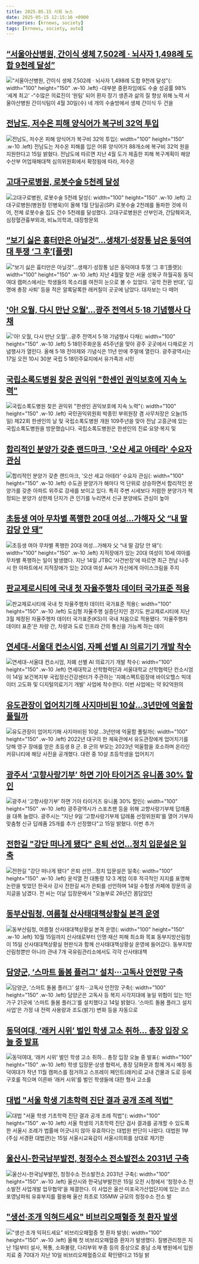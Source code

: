 ```yaml
---
title: 2025.05.15 사회 뉴스
date: 2025-05-15 12:15:16 +0900
categories: [krnews, society]
tags: [krnews, society, auto]
---
```

## [“서울아산병원, 간이식 생체 7,502례 · 뇌사자 1,498례 도합 9천례 달성”](https://n.news.naver.com/mnews/article/016/0002471567)

![“서울아산병원, 간이식 생체 7,502례 · 뇌사자 1,498례 도합 9천례 달성”](https://mimgnews.pstatic.net/image/origin/016/2025/05/15/2471567.jpg?type=nf220_150){: width="100" height="150" .w-10 .left}
-대부분 중환자임에도 수술 성공률 98% ‘세계 최고’ -“수많은 의료진이 ‘원팀’ 되어 환자 장기 생존과 삶의 질 향상 위해 노력 서울아산병원 간이식팀이 4월 30일(수) 네 개의 수술방에서 생체 간이식 두 건을

## [전남도, 저수온 피해 양식어가 복구비 32억 투입](https://n.news.naver.com/mnews/article/011/0004485534)

![전남도, 저수온 피해 양식어가 복구비 32억 투입](https://mimgnews.pstatic.net/image/origin/011/2025/05/15/4485534.jpg?type=nf220_150){: width="100" height="150" .w-10 .left}
전남도는 저수온 피해를 입은 어류 양식어가 88개소에 복구비 32억 원을 지원한다고 15일 밝혔다. 전남도에 따르면 지난 4월 도가 제출한 피해 복구계획이 해양수산부 어업재해대책 심의위원회에서 확정됨에 따라, 저수온

## [고대구로병원, 로봇수술 5천례 달성](https://n.news.naver.com/mnews/article/018/0006014525)

![고대구로병원, 로봇수술 5천례 달성](https://mimgnews.pstatic.net/image/origin/018/2025/05/15/6014525.jpg?type=nf220_150){: width="100" height="150" .w-10 .left}
고대구로병원(병원장 민병욱)이 올해 1월 단일공(SP) 로봇수술 2천례를 돌파한 것에 이어, 전체 로봇수술 집도 건수 5천례를 달성했다. 고대구로병원은 산부인과, 간담췌외과, 심장혈관흉부외과, 비뇨의학과, 대장항문외

## [“보기 싫은 흉터만은 아닐것”…생채기·성장통 남은 동덕여대 투쟁 ‘그 후’[플랫]](https://n.news.naver.com/mnews/article/032/0003369476)

![“보기 싫은 흉터만은 아닐것”…생채기·성장통 남은 동덕여대 투쟁 ‘그 후’[플랫]](https://mimgnews.pstatic.net/image/origin/032/2025/05/14/3369476.jpg?type=nf220_150){: width="100" height="150" .w-10 .left}
지난 4월말 찾은 서울 성북구 하월곡동 동덕여대 캠퍼스에서는 학생들의 목소리를 여전히 눈으로 볼 수 있었다. ‘공학 전환 반대’, ‘김명애 총장 사퇴’ 등을 적은 알록달록한 래커칠이 곳곳에 남았다. 대자보는 다 떼어

## ['아! 오월, 다시 만난 오월'…광주 전역서 5·18 기념행사 다채](https://n.news.naver.com/mnews/article/469/0000864651)

!['아! 오월, 다시 만난 오월'…광주 전역서 5·18 기념행사 다채](https://mimgnews.pstatic.net/image/origin/469/2025/05/14/864651.jpg?type=nf220_150){: width="100" height="150" .w-10 .left}
5·18민주화운동 45주년을 맞아 광주 곳곳에서 다채로운 기념행사가 열린다. 올해 5·18 전야제와 기념식은 11년 만에 주말에 열린다. 광주광역시는 17일 오전 10시 30분 국립 5·18민주묘지에서 유가족과 시민

## [국립소록도병원 찾은 권익위 "한센인 권익보호에 지속 노력"](https://n.news.naver.com/mnews/article/422/0000740647)

![국립소록도병원 찾은 권익위 "한센인 권익보호에 지속 노력"](https://mimgnews.pstatic.net/image/origin/422/2025/05/15/740647.jpg?type=nf220_150){: width="100" height="150" .w-10 .left}
국민권익위원회 박종민 부위원장 겸 사무처장은 오늘(15일) 제22회 한센인의 날 및 국립소록도병원 개원 109주년을 맞아 전남 고흥군에 있는 국립소록도병원을 방문했습니다. 국립소록도병원은 한센인의 진료·요양·복지 및

## [합리적인 분양가 갖춘 랜드마크, '오산 세교 아테라' 수요자 관심](https://n.news.naver.com/mnews/article/277/0005592933)

![합리적인 분양가 갖춘 랜드마크, '오산 세교 아테라' 수요자 관심](https://mimgnews.pstatic.net/image/origin/277/2025/05/15/5592933.jpg?type=nf220_150){: width="100" height="150" .w-10 .left}
수도권 분양가가 해마다 억 단위로 상승하면서 합리적인 분양가를 갖춘 아파트 위주로 강세를 보이고 있다. 특히 주변 시세보다 저렴한 분양가가 책정되는 분양가 상한제 단지가 큰 인기를 누리면서 신규 분양에도 관심이 높아

## [초등생 여아 무차별 폭행한 20대 여성…가해자 父 “내 딸 감당 안 돼”](https://n.news.naver.com/mnews/article/025/0003441044)

![초등생 여아 무차별 폭행한 20대 여성…가해자 父 “내 딸 감당 안 돼”](https://mimgnews.pstatic.net/image/origin/025/2025/05/15/3441044.jpg?type=nf220_150){: width="100" height="150" .w-10 .left}
지적장애가 있는 20대 여성이 10세 여아를 무차별 폭행하는 일이 발생했다. 지난 14일 JTBC ‘사건반장’에 따르면 최근 전남 나주시 한 아파트에서 지적장애가 있는 20대 여성 A씨가 자신에게 아이스크림을 주지

## [판교제로시티에 국내 첫 자율주행차 데이터 국가표준 적용](https://n.news.naver.com/mnews/article/011/0004485515)

![판교제로시티에 국내 첫 자율주행차 데이터 국가표준 적용](https://mimgnews.pstatic.net/image/origin/011/2025/05/15/4485515.jpg?type=nf220_150){: width="100" height="150" .w-10 .left}
도심형 자율주행 실증단지인 경기도 판교제로시티에 지난 3월 제정된 자율주행차 데이터 국가표준(KS)이 국내 처음으로 적용됐다. ‘자율주행차 데이터 표준’은 차량 간, 차량과 도로 인프라 간의 통신을 가능케 하는 데이

## [연세대-서울대 컨소시엄, 자폐 선별 AI 의료기기 개발 착수](https://n.news.naver.com/mnews/article/277/0005592724)

![연세대-서울대 컨소시엄, 자폐 선별 AI 의료기기 개발 착수](https://mimgnews.pstatic.net/image/origin/277/2025/05/15/5592724.jpg?type=nf220_150){: width="100" height="150" .w-10 .left}
연세대학교 산학협력단과 서울대학교 산학협력단 컨소시엄이 14일 보건복지부 국립정신건강센터가 주관하는 '자폐스펙트럼장애 바이오헬스 빅데이터 고도화 및 디지털의료기기 개발' 사업에 착수한다. 이번 사업에는 약 92억원의

## [유도관장이 업어치기해 사지마비된 10살…3년만에 억울함 풀릴까](https://n.news.naver.com/mnews/article/016/0002471583)

![유도관장이 업어치기해 사지마비된 10살…3년만에 억울함 풀릴까](https://mimgnews.pstatic.net/image/origin/016/2025/05/15/2471583.jpg?type=nf220_150){: width="100" height="150" .w-10 .left}
2022년 대구의 한 체육관에서 유도관장에게 업어치기를 당해 영구 장애를 얻은 초등생 B 군. B 군의 부모는 2023년 억울함을 호소하며 온라인 커뮤니티에 해당 사진을 공개했다. 대련 중 10살 초등학생을 업어치기

## [광주서 ‘고향사랑기부’ 하면 기아 타이거즈 유니폼 30% 할인](https://n.news.naver.com/mnews/article/028/0002745949)

![광주서 ‘고향사랑기부’ 하면 기아 타이거즈 유니폼 30% 할인](https://mimgnews.pstatic.net/image/origin/028/2025/05/15/2745949.jpg?type=nf220_150){: width="100" height="150" .w-10 .left}
광주광역시가 스포츠팬 등을 위해 고향사랑기부제 답례품을 대폭 늘렸다. 광주시는 “지난 9일 ‘고향사랑기부제 답례품 선정위원회’를 열어 기부자 맞춤형 신규 답례품 25개를 추가 선정했다”고 15일 밝혔다. 이번 추가

## [전한길 "강단 떠나게 됐다" 은퇴 선언…정치 입문설은 일축](https://n.news.naver.com/mnews/article/015/0005132005)

![전한길 "강단 떠나게 됐다" 은퇴 선언…정치 입문설은 일축](https://mimgnews.pstatic.net/image/origin/015/2025/05/14/5132005.jpg?type=nf220_150){: width="100" height="150" .w-10 .left}
윤석열 전 대통령 12·3 계엄 이후 적극적인 지지를 표명해 논란을 빚었던 한국사 강사 전한길 씨가 은퇴를 선언하며 14일 수험생 카페에 장문의 공지글을 남겼다. 전 씨는 이날 입장문에서 "오늘부로 26년간 몸담았던

## [동부산림청, 여름철 산사태대책상황실 본격 운영](https://n.news.naver.com/mnews/article/001/0015389535)

![동부산림청, 여름철 산사태대책상황실 본격 운영](https://mimgnews.pstatic.net/image/origin/001/2025/05/15/15389535.jpg?type=nf220_150){: width="100" height="150" .w-10 .left}
10월 15일까지 산사태로부터 인명·재산 피해 최소화 목표 동부지방산림청이 15일 산사태대책상황실 현판식과 함께 산사태대책상황실 운영에 들어갔다. 동부지방산림청뿐만 아니라 관내 7개 국유림관리소에서도 각각 산사태대책

## [담양군, ‘스마트 돌봄 플러그’ 설치···고독사 안전망 구축](https://n.news.naver.com/mnews/article/081/0003541204)

![담양군, ‘스마트 돌봄 플러그’ 설치···고독사 안전망 구축](https://mimgnews.pstatic.net/image/origin/081/2025/05/14/3541204.jpg?type=nf220_150){: width="100" height="150" .w-10 .left}
담양군은 고독사 등 복지 사각지대에 놓일 위험이 있는 1인 가구 21곳에 ‘스마트 돌봄 플러그’를 설치했다고 14일 밝혔다. ‘스마트 돌봄 플러그 설치 사업’은 가정 내 전력 사용량과 조도(밝기) 변화 등을 자동으로

## [동덕여대, ‘래커 시위’ 벌인 학생 고소 취하… 총장 입장 오늘 중 발표](https://n.news.naver.com/mnews/article/366/0001077242)

![동덕여대, ‘래커 시위’ 벌인 학생 고소 취하… 총장 입장 오늘 중 발표](https://mimgnews.pstatic.net/image/origin/366/2025/05/15/1077242.jpg?type=nf220_150){: width="100" height="150" .w-10 .left}
학생 입장문·상생 협력서, 총장 담화문과 함께 게시 예정 동덕여대가 작년 11월 캠퍼스를 점거하고 스프레이 페인트(래커)로 교내 건물과 도로 등에 구호를 적으며 이른바 ‘래커 시위’를 벌인 학생들에 대한 형사 고소를

## [대법 "서울 학생 기초학력 진단 결과 공개 조례 적법"](https://n.news.naver.com/mnews/article/003/0013243319)

![대법 "서울 학생 기초학력 진단 결과 공개 조례 적법"](https://mimgnews.pstatic.net/image/origin/003/2025/05/15/13243319.jpg?type=nf220_150){: width="100" height="150" .w-10 .left}
서울 학생의 기초학력 진단 검사 결과를 공개할 수 있도록 한 서울시 조례가 법률에 어긋나지 않아 유효하다는 대법원 판단이 나왔다. 대법원 1부(주심 서경환 대법관)는 15일 서울시교육감이 서울시의회를 상대로 제기한

## [울산시-한국남부발전, 청정수소 전소발전소 2031년 구축](https://n.news.naver.com/mnews/article/079/0004024538)

![울산시-한국남부발전, 청정수소 전소발전소 2031년 구축](https://mimgnews.pstatic.net/image/origin/079/2025/05/15/4024538.jpg?type=nf220_150){: width="100" height="150" .w-10 .left}
울산시와 한국남부발전은 15일 오전 시청에서 '청정수소 전소발전 사업개발 업무협약'을 체결한다. 이 사업은 울산·미포국가산업단지에 있는 코스포영남파워 유휴부지를 활용해 울산 최초로 135MW 규모의 청정수소 전소 발

## ["생선·조개 익혀드세요" 비브리오패혈증 첫 환자 발생](https://n.news.naver.com/mnews/article/018/0006014516)

!["생선·조개 익혀드세요" 비브리오패혈증 첫 환자 발생](https://mimgnews.pstatic.net/image/origin/018/2025/05/15/6014516.jpg?type=nf220_150){: width="100" height="150" .w-10 .left}
올해 첫 비브리오패혈증 환자가 발생했다. 질병관리청은 지난 1일부터 설사, 복통, 소화불량, 다리부위 부종 등의 증상으로 충남 소재 병원에서 입원 치료 중 70대가 지난 10일 비브리오패혈증으로 확인됐다고 15일 밝

